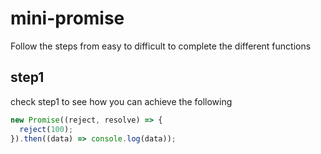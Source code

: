 # mini-promise

Follow the steps from easy to difficult to complete the different functions

## step1

check step1 to see how you can achieve the following
``` javascript
new Promise((reject, resolve) => {
  reject(100);
}).then((data) => console.log(data));
```
